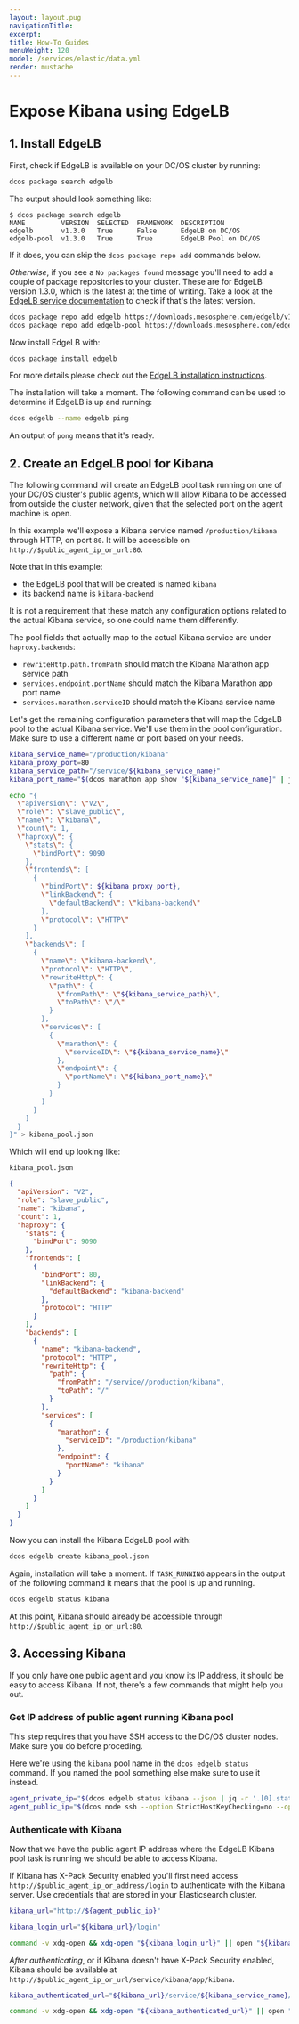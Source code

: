 ```yaml
---
layout: layout.pug
navigationTitle:
excerpt:
title: How-To Guides
menuWeight: 120
model: /services/elastic/data.yml
render: mustache
---
```


# Expose Kibana using EdgeLB

## 1. Install EdgeLB

First, check if EdgeLB is available on your DC/OS cluster by running:

```bash
dcos package search edgelb
```

The output should look something like:

```text
$ dcos package search edgelb
NAME         VERSION  SELECTED  FRAMEWORK  DESCRIPTION
edgelb       v1.3.0   True      False      EdgeLB on DC/OS
edgelb-pool  v1.3.0   True      True       EdgeLB Pool on DC/OS
```

If it does, you can skip the `dcos package repo add` commands below.

*Otherwise*, if you see a `No packages found` message you'll need to
add a couple of package repositories to your cluster. These are for
EdgeLB version 1.3.0, which is the latest at the time of writing. Take
a look at the [EdgeLB service
documentation](https://docs.mesosphere.com/services/edge-lb/) to check
if that's the latest version.

```bash
dcos package repo add edgelb https://downloads.mesosphere.com/edgelb/v1.3.0/assets/stub-universe-edgelb.json
dcos package repo add edgelb-pool https://downloads.mesosphere.com/edgelb-pool/v1.3.0/assets/stub-universe-edgelb-pool.json
```

Now install EdgeLB with:

```bash
dcos package install edgelb
```

For more details please check out the [EdgeLB installation
instructions](https://docs.mesosphere.com/services/edge-lb/1.3/installing/).

The installation will take a moment. The following command can be
used to determine if EdgeLB is up and running:

```bash
dcos edgelb --name edgelb ping
```

An output of `pong` means that it's ready.

## 2. Create an EdgeLB pool for Kibana

The following command will create an EdgeLB pool task running on one
of your DC/OS cluster's public agents, which will allow Kibana to be
accessed from outside the cluster network, given that the selected
port on the agent machine is open.

In this example we'll expose a Kibana service named
`/production/kibana` through HTTP, on port `80`. It will be accessible
on `http://$public_agent_ip_or_url:80`.

Note that in this example:
- the EdgeLB pool that will be created is named `kibana`
- its backend name is `kibana-backend`

It is not a requirement that these match any configuration options
related to the actual Kibana service, so one could name them
differently.

The pool fields that actually map to the actual Kibana service are
under `haproxy.backends`:
- `rewriteHttp.path.fromPath` should match the Kibana Marathon app
service path
- `services.endpoint.portName` should match the Kibana Marathon app
port name
- `services.marathon.serviceID` should match the Kibana service name

Let's get the remaining configuration parameters that will map the
EdgeLB pool to the actual Kibana service. We'll use them in the pool
configuration. Make sure to use a different name or port based on your
needs.

```bash
kibana_service_name="/production/kibana"
kibana_proxy_port=80
kibana_service_path="/service/${kibana_service_name}"
kibana_port_name="$(dcos marathon app show "${kibana_service_name}" | jq -r '.portDefinitions[0].name')"
```

```bash
echo "{
  \"apiVersion\": \"V2\",
  \"role\": \"slave_public\",
  \"name\": \"kibana\",
  \"count\": 1,
  \"haproxy\": {
    \"stats\": {
      \"bindPort\": 9090
    },
    \"frontends\": [
      {
        \"bindPort\": ${kibana_proxy_port},
        \"linkBackend\": {
          \"defaultBackend\": \"kibana-backend\"
        },
        \"protocol\": \"HTTP\"
      }
    ],
    \"backends\": [
      {
        \"name\": \"kibana-backend\",
        \"protocol\": \"HTTP\",
        \"rewriteHttp\": {
          \"path\": {
            \"fromPath\": \"${kibana_service_path}\",
            \"toPath\": \"/\"
          }
        },
        \"services\": [
          {
            \"marathon\": {
              \"serviceID\": \"${kibana_service_name}\"
            },
            \"endpoint\": {
              \"portName\": \"${kibana_port_name}\"
            }
          }
        ]
      }
    ]
  }
}" > kibana_pool.json
```

Which will end up looking like:

`kibana_pool.json`
```json
{
  "apiVersion": "V2",
  "role": "slave_public",
  "name": "kibana",
  "count": 1,
  "haproxy": {
    "stats": {
      "bindPort": 9090
    },
    "frontends": [
      {
        "bindPort": 80,
        "linkBackend": {
          "defaultBackend": "kibana-backend"
        },
        "protocol": "HTTP"
      }
    ],
    "backends": [
      {
        "name": "kibana-backend",
        "protocol": "HTTP",
        "rewriteHttp": {
          "path": {
            "fromPath": "/service//production/kibana",
            "toPath": "/"
          }
        },
        "services": [
          {
            "marathon": {
              "serviceID": "/production/kibana"
            },
            "endpoint": {
              "portName": "kibana"
            }
          }
        ]
      }
    ]
  }
}
```

Now you can install the Kibana EdgeLB pool with:

```bash
dcos edgelb create kibana_pool.json
```

Again, installation will take a moment. If `TASK_RUNNING` appears in
the output of the following command it means that the pool is up and
running.

```bash
dcos edgelb status kibana
```

At this point, Kibana should already be accessible through
`http://$public_agent_ip_or_url:80`.

## 3. Accessing Kibana

If you only have one public agent and you know its IP address, it
should be easy to access Kibana. If not, there's a few commands that
might help you out.

### Get IP address of public agent running Kibana pool

This step requires that you have SSH access to the DC/OS cluster
nodes. Make sure you do before proceding.

Here we're using the `kibana` pool name in the `dcos edgelb status`
command. If you named the pool something else make sure to use it
instead.

```bash
agent_private_ip="$(dcos edgelb status kibana --json | jq -r '.[0].status.containerStatus.networkInfos[0].ipAddresses[0].ipAddress')"
agent_public_ip="$(dcos node ssh --option StrictHostKeyChecking=no --option LogLevel=quiet --master-proxy --private-ip="${agent_private_ip}" "curl -s ifconfig.co")"
```
### Authenticate with Kibana

Now that we have the public agent IP address where the EdgeLB Kibana
pool task is running we should be able to access Kibana.

If Kibana has X-Pack Security enabled you'll first need access
`http://$public_agent_ip_or_address/login` to authenticate with the
Kibana server. Use credentials that are stored in your Elasticsearch
cluster.

```bash
kibana_url="http://${agent_public_ip}"
```

```bash
kibana_login_url="${kibana_url}/login"
```

```bash
command -v xdg-open && xdg-open "${kibana_login_url}" || open "${kibana_login_url}"
```

*After authenticating*, or if Kibana doesn't have X-Pack Security
enabled, Kibana should be available at
`http://$public_agent_ip_or_url/service/kibana/app/kibana`.

```bash
kibana_authenticated_url="${kibana_url}/service/${kibana_service_name}/app/kibana"
```

```bash
command -v xdg-open && xdg-open "${kibana_authenticated_url}" || open "${kibana_authenticated_url}"
```
